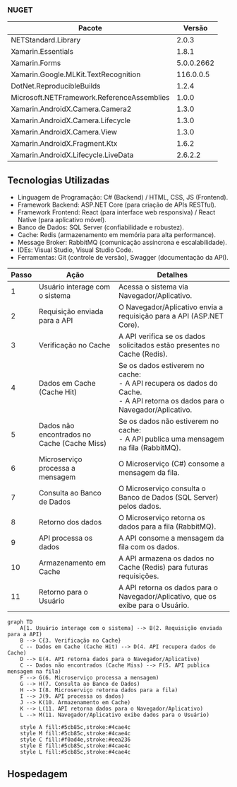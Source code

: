 ### NUGET

| Pacote | Versão |
|--------|--------|
| NETStandard.Library | 2.0.3 |
| Xamarin.Essentials | 1.8.1 |
| Xamarin.Forms | 5.0.0.2662 |
| Xamarin.Google.MLKit.TextRecognition | 116.0.0.5 |
| DotNet.ReproducibleBuilds | 1.2.4 |
| Microsoft.NETFramework.ReferenceAssemblies | 1.0.0 |
| Xamarin.AndroidX.Camera.Camera2 | 1.3.0 |
| Xamarin.AndroidX.Camera.Lifecycle | 1.3.0 |
| Xamarin.AndroidX.Camera.View | 1.3.0 |
| Xamarin.AndroidX.Fragment.Ktx | 1.6.2 |
| Xamarin.AndroidX.Lifecycle.LiveData | 2.6.2.2 |

## Tecnologias Utilizadas

- Linguagem de Programação: C# (Backend) / HTML, CSS, JS (Frontend).
- Framework Backend: ASP.NET Core (para criação de APIs RESTful).
- Framework Frontend: React (para interface web responsiva) / React Native (para aplicativo móvel).
- Banco de Dados: SQL Server (confiabilidade e robustez).
- Cache: Redis (armazenamento em memória para alta performance).
- Message Broker: RabbitMQ (comunicação assíncrona e escalabilidade).
- IDEs: Visual Studio, Visual Studio Code.
- Ferramentas: Git (controle de versão), Swagger (documentação da API).

| Passo | Ação | Detalhes |
|---|---|---|
| 1 | Usuário interage com o sistema | Acessa o sistema via Navegador/Aplicativo. |
| 2 | Requisição enviada para a API | O Navegador/Aplicativo envia a requisição para a API (ASP.NET Core). |
| 3 | Verificação no Cache | A API verifica se os dados solicitados estão presentes no Cache (Redis). |
| 4 | Dados em Cache (Cache Hit) | Se os dados estiverem no cache: <br> - A API recupera os dados do Cache. <br> - A API retorna os dados para o Navegador/Aplicativo. |
| 5 | Dados não encontrados no Cache (Cache Miss) | Se os dados não estiverem no cache: <br> - A API publica uma mensagem na fila (RabbitMQ). |
| 6 | Microserviço processa a mensagem | O Microserviço (C#) consome a mensagem da fila. |
| 7 | Consulta ao Banco de Dados | O Microserviço consulta o Banco de Dados (SQL Server) pelos dados. |
| 8 | Retorno dos dados | O Microserviço retorna os dados para a fila (RabbitMQ). |
| 9 | API processa os dados | A API consome a mensagem da fila com os dados. | 
| 10 | Armazenamento em Cache | A API armazena os dados no Cache (Redis) para futuras requisições. |
| 11 | Retorno para o Usuário | A API retorna os dados para o Navegador/Aplicativo, que os exibe para o Usuário. |

```mermaid
graph TD
    A[1. Usuário interage com o sistema] --> B(2. Requisição enviada para a API)
    B --> C{3. Verificação no Cache}
    C -- Dados em Cache (Cache Hit) --> D(4. API recupera dados do Cache)
    D --> E(4. API retorna dados para o Navegador/Aplicativo)
    C -- Dados não encontrados (Cache Miss) --> F(5. API publica mensagem na fila)
    F --> G(6. Microserviço processa a mensagem)
    G --> H(7. Consulta ao Banco de Dados)
    H --> I(8. Microserviço retorna dados para a fila)
    I --> J(9. API processa os dados)
    J --> K(10. Armazenamento em Cache)
    K --> L(11. API retorna dados para o Navegador/Aplicativo)
    L --> M(11. Navegador/Aplicativo exibe dados para o Usuário)

    style A fill:#5cb85c,stroke:#4cae4c
    style M fill:#5cb85c,stroke:#4cae4c
    style C fill:#f0ad4e,stroke:#eea236
    style E fill:#5cb85c,stroke:#4cae4c
    style L fill:#5cb85c,stroke:#4cae4c
```

## Hospedagem